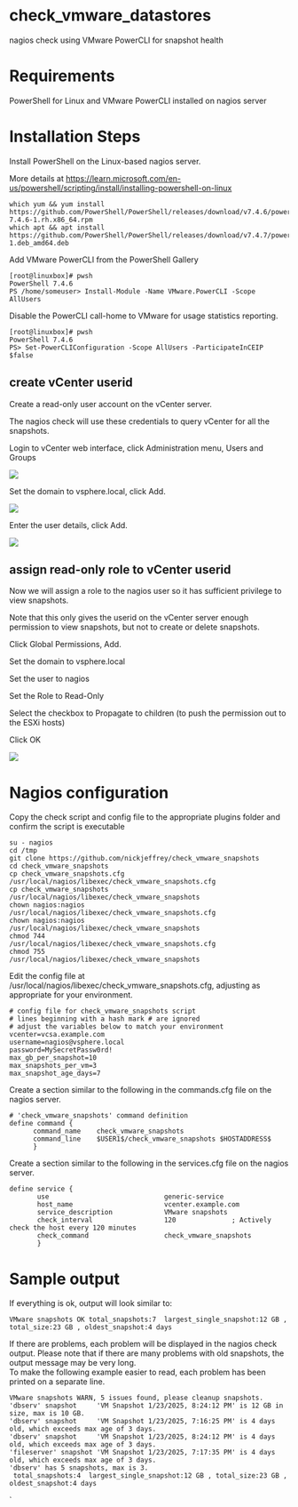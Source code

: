 # check_vmware_datastores
nagios check using VMware PowerCLI for snapshot health

# Requirements
PowerShell for Linux and VMware PowerCLI installed on nagios server

# Installation Steps

Install PowerShell on the Linux-based nagios server.

More details at https://learn.microsoft.com/en-us/powershell/scripting/install/installing-powershell-on-linux
```
which yum && yum install https://github.com/PowerShell/PowerShell/releases/download/v7.4.6/powershell-7.4.6-1.rh.x86_64.rpm
which apt && apt install https://github.com/PowerShell/PowerShell/releases/download/v7.4.7/powershell_7.4.7-1.deb_amd64.deb
```

Add VMware PowerCLI from the PowerShell Gallery
```
[root@linuxbox]# pwsh
PowerShell 7.4.6
PS /home/someuser> Install-Module -Name VMware.PowerCLI -Scope AllUsers
```

Disable the PowerCLI call-home to VMware for usage statistics reporting.
```
[root@linuxbox]# pwsh
PowerShell 7.4.6
PS> Set-PowerCLIConfiguration -Scope AllUsers -ParticipateInCEIP $false
```

## create vCenter userid

Create a read-only user account on the vCenter server.  

The nagios check will use these credentials to query vCenter for all the snapshots.

Login to vCenter web interface, click Administration menu, Users and Groups

<img src=images/adminmenu.png>




Set the domain to vsphere.local, click Add.

<img src=images/usersandgroups.png>




Enter the user details, click Add.

<img src=images/userdetails.png>

## assign read-only role to vCenter userid
Now we will assign a role to the nagios user so it has sufficient privilege to view snapshots.

Note that this only gives the userid on the vCenter server enough permission to view snapshots, but not to create or delete snapshots.

Click Global Permissions, Add.

Set the domain to vsphere.local

Set the user to nagios

Set the Role to Read-Only

Select the checkbox to Propagate to children  (to push the permission out to the ESXi hosts)

Click OK

<img src=images/changerole.png>


# Nagios configuration

Copy the check script and config file to the appropriate plugins folder and confirm the script is executable
```
su - nagios
cd /tmp
git clone https://github.com/nickjeffrey/check_vmware_snapshots
cd check_vmware_snapshots
cp check_vmware_snapshots.cfg /usr/local/nagios/libexec/check_vmware_snapshots.cfg
cp check_vmware_snapshots     /usr/local/nagios/libexec/check_vmware_snapshots
chown nagios:nagios           /usr/local/nagios/libexec/check_vmware_snapshots.cfg
chown nagios:nagios           /usr/local/nagios/libexec/check_vmware_snapshots
chmod 744                     /usr/local/nagios/libexec/check_vmware_snapshots.cfg
chmod 755                     /usr/local/nagios/libexec/check_vmware_snapshots
```


Edit the config file at /usr/local/nagios/libexec/check_vmware_snapshots.cfg, adjusting as appropriate for your environment.
```
# config file for check_vmware_snapshots script
# lines beginning with a hash mark # are ignored
# adjust the variables below to match your environment
vcenter=vcsa.example.com
username=nagios@vsphere.local
password=MySecretPassw0rd!
max_gb_per_snapshot=10
max_snapshots_per_vm=3
max_snapshot_age_days=7
```

Create a section similar to the following in the commands.cfg file on the nagios server.
```
# 'check_vmware_snapshots' command definition
define command {
      command_name    check_vmware_snapshots
      command_line    $USER1$/check_vmware_snapshots $HOSTADDRESS$
      }

```

Create a section similar to the following in the services.cfg file on the nagios server.
```
define service {
       use                             generic-service
       host_name                       vcenter.example.com
       service_description             VMware snapshots
       check_interval                  120              ; Actively check the host every 120 minutes
       check_command                   check_vmware_snapshots
       }
```



# Sample output

If everything is ok, output will look similar to:
```
VMware snapshots OK total_snapshots:7  largest_single_snapshot:12 GB , total_size:23 GB , oldest_snapshot:4 days
```

If there are problems, each problem will be displayed in the nagios check output.
Please note that if there are many problems with old snapshots, the output message may be very long.  
To make the following example easier to read, each problem has been printed on a separate line.
```
VMware snapshots WARN, 5 issues found, please cleanup snapshots.   
'dbserv' snapshot     'VM Snapshot 1/23/2025, 8:24:12 PM' is 12 GB in size, max is 10 GB. 
'dbserv' snapshot     'VM Snapshot 1/23/2025, 7:16:25 PM' is 4 days old, which exceeds max age of 3 days. 
'dbserv' snapshot     'VM Snapshot 1/23/2025, 8:24:12 PM' is 4 days old, which exceeds max age of 3 days. 
'fileserver' snapshot 'VM Snapshot 1/23/2025, 7:17:35 PM' is 4 days old, which exceeds max age of 3 days. 
'dbserv' has 5 snapshots, max is 3.
 total_snapshots:4  largest_single_snapshot:12 GB , total_size:23 GB , oldest_snapshot:4 days
```

`
